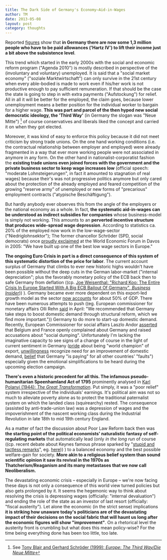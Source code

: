 ```yaml
---
title: The Dark Side of Germany's Economy—Aid-in-Wages
author: TM
date: 2013-05-08
layout: post
category: thoughts
---
```


Reported <a href="http://www.handelsblatt.com/politik/deutschland/zahl-der-aufstocker-steigt-hartz-iv-und-das-trotz-job/8178178.html" target="_blank" rel="nofollow">figures</a> show that **in Germany there are now some 1,3 million people who have to be paid allowances ('Hartz IV') to lift their income just a bit above the subsistence level**.

This trend which started in the early 2000s with the social and economic reform program ("Agenda 2010") is mostly described in perspective of the (involuntary and voluntary) unemployed. It is said that a "social market economy" ("soziale Marktwirtschaft") can only survive in the 21st century when every able-bodied is made to work even if his/her work is not productive enough to pay sufficient remuneration. If that should be the case the state is going to step in with extra payments ("Aufstockung") for relief. All in all it will be better for the employed, the claim goes, because lower unemployment means a better position for the individual worker to bargain for a higher wage. **This was part and parcel of the then hyped new social democratic ideology, the 'Third Way'** (in Germany the slogan was "Neue Mitte") [^BlairSchroeder] of course conservatives and liberals liked the concept and carried it on when they got elected.

Moreover, it was kind of easy to enforce this policy because it did not meet criticism by strong trade unions. On the one hand working conditions (i.e. the contractual relationship between employer and employed) were already fragmented in a way that ever more working people were not associated in anymore in any form. On the other hand in nationalist-corporatist fashion the **existing trade unions even joined forces with the government and the private business sector to keep wage increases low** (official speech: "moderate Lohnsteigerungen", in fact it amounted to stagnation of real wages) because their's was not progressive politics anymore but only cared about the protection of the already employed and feared competition of the growing "reserve army" of unemployed or new forms of "precarious" employment contracts ("atypische Beschäftigung").

But hardly anybody ever observes this from the angle of the employers or the national economy as a whole. In fact, **the systematic aid-in-wages can be understood as indirect subsidies for companies** whose business-model is simply not working. This amounts to an **perverted incentive structure that produces wide-spread wage depression**. According to statistics ca. 20% of the employed now work in the low-wage-sector ("Niedriglohnsektor"); The former chancellor Schröder (SPD, social democrats) once <a href="http://www.reuters.com/article/2012/02/08/us-germany-jobs-idUSTRE8170P120120208" target="_blank" rel="nofollow">proudly exclaimed</a> at the World Economic Forum in Davos in 2005: "We have built up one of the best low wage sectors in Europe."

**The ongoing Euro Crisis in part is a direct consequence of this system of this systematic distortion of the price for labor**. The current account surplus of Germany that climbs to ever new historic highs wouldn't have been possible without the deep cuts in the German labor-market ("internal depreciation"; plus the favorably monetary policy of the ECB back then to safe Germany from deflation ((cp. <a href="http://www.businessinsider.com/richard-koo-the-entire-crisis-in-europe-started-with-a-big-ecb-bailout-of-germany-2012-6" target="_blank" rel="nofollow">Joe Weisenthal: "Richard Koo: The Entire Crisis In Europe Started With A Big ECB Bailout Of Germany"_, Business Insider_</a>)) ). Germany became ever more dependent on this export-led growth model as the sector <a href="http://www.tradingeconomics.com/germany/exports-of-goods-and-services-percent-of-gdp-wb-data.html" target="_blank" rel="nofollow">now accounts</a> for about 50% of GDP. There have been numerous attempts to push ((eg. European commissioner for monetary affairs Olli Rehn <a href="http://www.reuters.com/article/2013/04/10/eurozone-germany-rehn-idUSB5N0CP00D20130410" target="_blank" rel="nofollow">said</a> in April: "We recommended that Germany take steps to boost domestic demand through structural reform, which we find more important.")) Germany to do more to start-up domestic demand. Recently, European Commissioner for social affairs Laszlo Andor <a href="http://www.diagoge.com/uncategorized/angela_merkels_summer_of_discontent/" target="_blank">asserted</a> that Belgium and France openly complained about Germany and raised accusations about "social dumping". Unfortunately I'm lacking the imaginative capacity to see signs of a change of course in the light of current sentiment in Germany (<a href="http://www.bild.de/geld/wirtschaft/export/diese-laender-lieben-made-in-germany-29277348.bild.html" target="_blank" rel="nofollow">pride</a> about being "world champion" of export, <a href="http://www.spiegel.de/wirtschaft/soziales/regierung-verweigert-sich-dem-kampf-gegen-lohndumping-a-897551.html#ref=rss" target="_blank" rel="nofollow">unwillingness</a> recognize need for an improvement of domestic demand, <a href="http://www.guardian.co.uk/world/2013/mar/23/cyprus-crisis-germans-eurozone-failures" target="_blank" rel="nofollow">belief</a> that Germany "is paying" for all other countries' "faults") especially given the emotional simplifications to be heard during the upcoming election campaign.

**There's even a historic precedent for all this. The infamous pseudo-humanitarian Speenhamland Act of 1795** prominently analysed in <a href="http://www.beacon.org/productdetails.cfm?PC=1310" target="_blank" rel="nofollow">Karl Polanyi (1944): _The Great Transformation_</a>. Put simply, it was a "poor relief" system irrespective of the individuals' earnings. It's political aim was not so much to alleviate poverty alone as to protect the traditional paternalist system on which the landed class (squirearchy) rested. The consequence (assisted by anti-trade-union law) was a depression of wages and the impoverishment of the nascent working class during the Industrial Revolution in late 18th to mid 19th century England.

As a matter of fact the discussion about Poor Law Reform back then was **the starting point of the political economists' naturalistic fantasy of self-regulating markets** that automatically lead (only _in the long run_ of course ((cp. recent debate about Keynes famous phrase sparked by "<a href="https://twitter.com/nfergus/status/330733313780224001" target="_blank" rel="nofollow">stupid and tactless remarks</a>", eg. <a href="http://krugman.blogs.nytimes.com/2013/05/04/keynes-keynesians-the-long-run-and-fiscal-policy/" target="_blank" rel="nofollow">here</a>)) ) to a balanced economy and the best possible welfare-gain for society. **More akin to a religious belief system than sound scientific opinion it saw its revival in the 1970s as Thatcherism/Reaganism and its many metastases that we now call Neoliberalism.**

The devastating economic crisis – especially in Europe – we're now facing these days is not only a consequence of this world view turned policies but also gets prolonged by it. It seems the hegemonic way to think about resolving the crisis is depressing wages (officially: "internal devaluation") and ending the role of the state as an investor of last resort (officially: "fiscal austerity"). Let alone the economic (in the strict sense) implications **it is striking how unaware today's politicians are of the devastating impact of their decisions on the social fabric that will haunt us long after the economic figures will show "improvement"**. On a rhetorical level the austerity front is crumbling but what does this mean policy-wise? For the time being everything done has been too little, too late.

[^BlairSchroeder]: See [Tony Blair and Gerhard Schröder (1999): _Europe: The Third Way/Die Neue Mitte_](http://web.archive.org/web/19990819090124/http://www.labour.org.uk/views/items/00000053.html)